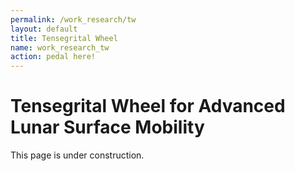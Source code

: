 ```yaml
---
permalink: /work_research/tw
layout: default
title: Tensegrital Wheel
name: work_research_tw
action: pedal here!
---
```

# Tensegrital Wheel for Advanced Lunar Surface Mobility

This page is under construction.